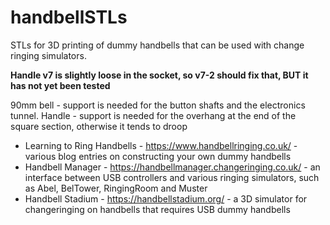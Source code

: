 # handbellSTLs

STLs for 3D printing of dummy handbells that can be used with change ringing simulators.

**Handle v7 is slightly loose in the socket, so v7-2 should fix that, BUT it has not yet been tested**

90mm bell - support is needed for the button shafts and the electronics tunnel.
Handle - support is needed for the overhang at the end of the square section, otherwise it tends to droop

* Learning to Ring Handbells - https://www.handbellringing.co.uk/ - various blog entries on constructing your own dummy handbells
* Handbell Manager - https://handbellmanager.changeringing.co.uk/ - an interface between USB controllers and various ringing simulators, such as Abel, BelTower, RingingRoom and Muster
* Handbell Stadium - https://handbellstadium.org/ - a 3D simulator for changeringing on handbells that requires USB dummy handbells
